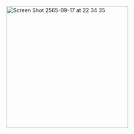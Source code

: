 
<img width="321" alt="Screen Shot 2565-09-17 at 22 34 35" src="https://user-images.githubusercontent.com/57714919/190864742-3e21f7a7-f764-48a1-bd30-3f48cd81fd14.png">
